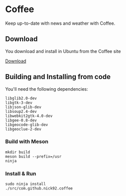 # Coffee

Keep up-to-date with news and weather with Coffee.

## Download 

You download and install in Ubuntu from the Coffee site

[Download](https://nick92.github.io/coffee/#download)

## Building and Installing from code

You'll need the following dependencies:

	libglib2.0-dev
	libgtk-3-dev
	libjson-glib-dev
	libsoup2.4-dev
	libwebkit2gtk-4.0-dev
	libgee-0.8-dev
	libgeocode-glib-dev
	libgeoclue-2-dev

### Build with Meson 

	mkdir build
	meson build --prefix=/usr
	ninja

### Install & Run

	sudo ninja install
	./src/com.github.nick92.coffee